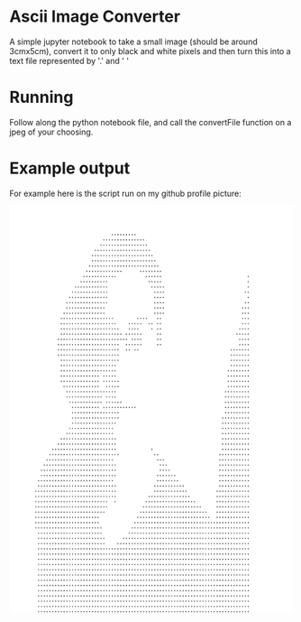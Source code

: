 # Ascii Image Converter
A simple jupyter notebook to take a small image (should be around 3cmx5cm), convert it to only black and white pixels and then turn this into a text file represented by '.' and ' '

# Running
Follow along the python notebook file, and call the convertFile function on a jpeg of your choosing.

# Example output
For example here is the script run on my github profile picture:


![Ben Ascii](./ExampleOutput.png)
